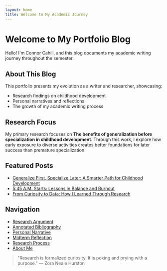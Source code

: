 ```yaml
---
layout: home
title: Welcome to My Academic Journey
---
```


# Welcome to My Portfolio Blog

Hello! I'm Connor Cahill, and this blog documents my academic writing journey throughout the semester.

## About This Blog

This portfolio presents my evolution as a writer and researcher, showcasing:
- Research findings on childhood development
- Personal narratives and reflections
- The growth of my academic writing process

## Research Focus

My primary research focuses on **The benefits of generalization before specialization in childhood development**. Through this work, I explore how early exposure to diverse activities creates better foundations for later success than premature specialization.

## Featured Posts

- [Generalize First, Specialize Later: A Smarter Path for Childhood Development](/posts/research-argument)
- [5:45 A.M. Starts: Lessons in Balance and Burnout](/posts/narrative-time-for-another-day)
- [From Curiosity to Data: How I Learned Through Research](/posts/research-process-paper)

## Navigation

- [Research Argument](/posts/research-argument)
- [Annotated Bibliography](/posts/annotated-bibliography)
- [Personal Narrative](/posts/narrative-time-for-another-day)
- [Midterm Reflection](/posts/midterm-reflection)
- [Research Process](/posts/research-process-paper)
- [About Me](/about)

> "Research is formalized curiosity. It is poking and prying with a purpose." — Zora Neale Hurston